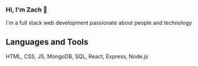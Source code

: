 ### Hi, I'm Zach 👋

I'm a full stack web development passionate about people and technology

## Languages and Tools
HTML, CSS, JS, MongoDB, SQL, React, Express, Node.js
